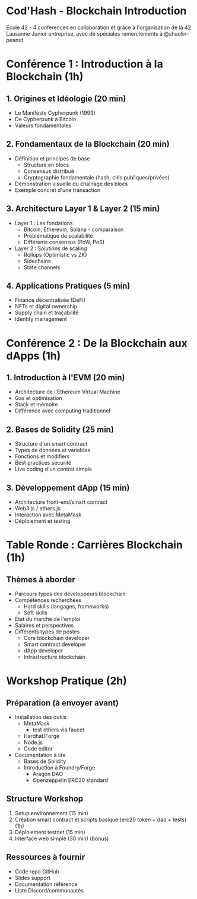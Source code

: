 # Cod'Hash - Blockchain Introduction
Ecole 42 - 4 conferences 
en collaboration et grâce à l'organisation de la 42 Lausanne Junior entreprise, 
avec de spéciales remerciements à @shaolin-peanut

# Conférence 1 : Introduction à la Blockchain (1h)

## 1. Origines et Idéologie (20 min)

- Le Manifeste Cypherpunk (1993)
- De Cypherpunk à Bitcoin
- Valeurs fondamentales

## 2. Fondamentaux de la Blockchain (20 min)

- Définition et principes de base
    - Structure en blocs
    - Consensus distribué
    - Cryptographie fondamentale (hash, clés publiques/privées)
- Démonstration visuelle du chaînage des blocs
- Exemple concret d'une transaction

## 3. Architecture Layer 1 & Layer 2 (15 min)

- Layer 1 : Les fondations
    - Bitcoin, Ethereum, Solana - comparaison
    - Problématique de scalabilité
    - Différents consensus (PoW, PoS)
- Layer 2 : Solutions de scaling
    - Rollups (Optimistic vs ZK)
    - Sidechains
    - State channels

## 4. Applications Pratiques (5 min)

- Finance décentralisée (DeFi)
- NFTs et digital ownership
- Supply chain et traçabilité
- Identity management

# Conférence 2 : De la Blockchain aux dApps (1h)

## 1. Introduction à l'EVM (20 min)

- Architecture de l'Ethereum Virtual Machine
- Gas et optimisation
- Stack et mémoire
- Différence avec computing traditionnel

## 2. Bases de Solidity (25 min)

- Structure d'un smart contract
- Types de données et variables
- Fonctions et modifiers
- Best practices sécurité
- Live coding d'un contrat simple

## 3. Développement dApp (15 min)

- Architecture front-end/smart contract
- Web3.js / ethers.js
- Interaction avec MetaMask
- Déploiement et testing

# Table Ronde : Carrières Blockchain (1h)

## Thèmes à aborder

- Parcours types des développeurs blockchain
- Compétences recherchées
    - Hard skills (langages, frameworks)
    - Soft skills
- État du marché de l'emploi
- Salaires et perspectives
- Différents types de postes
    - Core blockchain developer
    - Smart contract developer
    - dApp developer
    - Infrastructure blockchain

# Workshop Pratique (2h)

## Préparation (à envoyer avant)

- Installation des outils
    - MetaMask
		- test ethers via faucet
    - Hardhat/Forge
    - Node.js
    - Code editor
- Documentation à lire
    - Bases de Solidity
    - Introduction à Foundry/Forge
		- Aragon DAO
		- Openzeppelin ERC20 standard

## Structure Workshop

1. Setup environnement (15 min)
2. Création smart contract et scripts basique (erc20 token + dao + tests) (1h)
3. Déploiement testnet (15 min)
4. Interface web simple (30 min) (bonus) 

## Ressources à fournir

- Code repo GitHub
- Slides support
- Documentation référence
- Liste Discord/communautés
